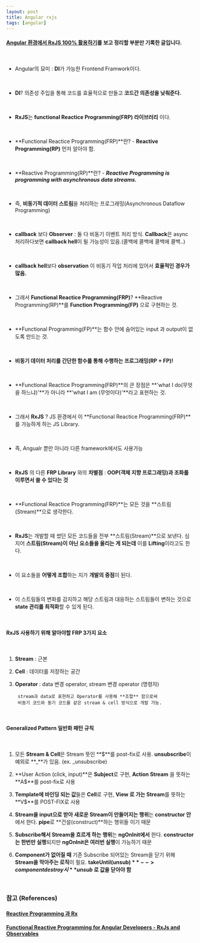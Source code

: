 ```yaml
---
layout: post
title: Angular rxjs
tags: [angular]
---
```


#### [Angular 환경에서 RxJS 100% 활용하기](https://medium.com/coinone-official/angular-환경에서-rxjs-100-활용하기-afe43c434c8)를 보고 정리할 부분만 기록한 글입니다.
 
 <br />
  
 - Angular의 묘미 : **DI**가 가능한 Frontend Framwork이다.

  <br />

 - **DI**? 의존성 주입을 통해 코드를 효율적으로 만들고 **코드간 의존성을 낮춰준다.**

  <br />

 - **RxJS**는 **functional Reactice Programming(FRP) 라이브러리** 이다.

  <br />

 - **Functional Reactice Programming(FRP)**란? - **Reactive Programming(RP)** 먼저 알아야 함.
 
  <br />

 - **Reactive Programming(RP)**란? - **_Reactive Programming is programming with asynchronous data streams._**
 
  <br />

 - 즉, **비동기적 데이터 스트림**을 처리하는 프로그래밍(Asynchronous Dataflow Programming)
 
  <br />

 - **callback** 보다 **Observer** : 둘 다 비동기 이벤트 처리 방식. **Callback**은 async 처리하다보면 **callback hell**이 될 가능성이 있음.(콜백에 콜백에 콜백에 콜백..)
 
  <br />

 - **callback hell**보다 **observation** 이 비동기 작업 처리에 있어서 **효율적인 경우가 많음.**
 
  <br />

 - 그래서 **Functional Reactice Programming(FRP)**? **Reactive Programming(RP)**를 **Function Programming(FP)** 으로 구현하는 것.
 
  <br />

 - **Functional Programming(FP)**는 함수 안에 숨어있는 input 과 output이 없도록 만드는 것.
 
  <br />

 - **비동기 데이터 처리를 간단한 함수를 통해 수행하는 프로그래밍(RP + FP)!**
 
  <br />

 - **Functional Reactice Programming(FRP)**의 큰 장점은 **'what I do(무엇을 하느냐)'**가 아니라 **'what I am (무엇이다)'**라고 표현하는 것.
 
  <br />

 - 그래서 **RxJS** ? JS 환경에서 이 **Functional Reactice Programming(FRP)**를 가능하게 하는 JS Library.
 
  <br />

 - 즉, Angualr 뿐만 아니라 다른 framework에서도 사용가능
 
  <br />

 - **RxJS** 의 다른 **FRP Library** 와의 **차별점** : **OOP(객체 지향 프로그래밍)과 조화를 이루면서 쓸 수 있다는 것**
 
  <br />

 - **Functional Reactice Programming(FRP)**는 모든 것을 **스트림(Stream)**으로 생각한다.
 
  <br />

 - **RxJS**는 개발할 때 썼던 모든 코드들을 전부 **스트림(Stream)**으로 보낸다. 심지어 **스트림(Stream)이 아닌 요소들을 올리는 게 되는데** 이를 **Lifting**이라고도 한다.
 
  <br />

 - 이 요소들을 **어떻게 조합**하는 지가 **개발의 중점**이 된다. 
 
  <br />

 - 이 스트림들의 변화를 감지하고 해당 스트림과 대응하는 스트림들이 변하는 것으로 **state 관리를 최적화**할 수 있게 된다.
 
  <br />

#### RxJS 사용하기 위해 알아야할 FRP 3가지 요소
 
  <br />

 1. **Stream** : 근본

 2. **Cell** : 데이터를 저장하는 공간

 3. **Operator** : data 변경 operator, stream 변경 operator (명령자)

         stream과 data로 표현하고 Operator를 사용해 **조합** 함으로써 
         비동기 코드와 동기 코드를 같은 stream & cell 방식으로 개발 가능.
 
  <br />

#### Generalized Pattern 일반화 패턴 규칙
 
  <br />

 1. 모든 **Stream & Cell**은 Stream 뜻인 **$**를 post-fix로 사용. **unsubscribe**이 예외로 **_**가 있음. (ex. _unsubscribe)

 2. **User Action (click, input)**은 **Subject**로 구현, **Action Stream** 을 뜻하는 **A$**를 post-fix로 사용
 

 3. **Template에 바인딩 되는 값**들은 **Cell**로 구현, **View 로 가는 Stream**를 뜻하는 **V$**를 POST-FIX로 사용

 4. **Stream을 input으로 받아 새로운 Stream이 만들어지는 행위**는 **constructor 안**에서 한다. **pipe**로 **건설(construct)**하는 행위들 이기 때문

 5. **Subscribe해서 Stream을 흐르게 하는 행위**는 **ngOnInit에서** 한다. **constructor는 한번만 실행**되지만 **ngOnInit은 여러번 실행**이 가능하기 때문

 6. **Component가 없어질 때** 기존 Subscribe 되어있는 Stream을 닫기 위해 **Stream을 막아주는 로직**이 필요. **takeUntil(unsub$)** --> component destroy 시 **unsub$ 로 값을 닫아야 함**
 
  <br />









### 참고 (References)

#### [Reactive Programming 과 Rx](https://m.blog.naver.com/jdub7138/220983291803)
#### [Functional Reactive Programming for Angular Developers - RxJs and Observables](https://blog.angular-university.io/functional-reactive-programming-for-angular-2-developers-rxjs-and-observables/)